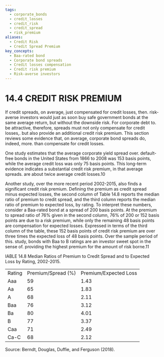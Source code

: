 ```yaml
---
tags:
  - corporate_bonds
  - credit_losses
  - credit_risk
  - credit_spread
  - risk_premium
aliases:
  - Credit Risk
  - Credit Spread Premium
key_concepts:
  - Baa-rated bond
  - Corporate bond spreads
  - Credit losses compensation
  - Credit risk premium
  - Risk-averse investors
---
```


# 14.4 CREDIT RISK PREMIUM  

If credit spreads, on average, just compensated for credit losses, then. risk-averse investors would just as soon buy safe government bonds at the same average return, but without the downside risk. For corporate debt to. be attractive, therefore, spreads must not only compensate for credit losses,. but also provide an additional credit risk premium. This section reviews some evidence that, on average, corporate bond spreads do, indeed, more. than compensate for credit losses.  

One study estimates that the average corporate yield spread over. default-free bonds in the United States from 1866 to 2008 was 153 basis points, while the average credit loss was only 75 basis points. This long-term evidence indicates a substantial credit risk premium, in that average spreads. are about twice average credit losses.10  

Another study, over the more recent period 2002-2015, also finds a significant credit risk premium. Defining the premium as credit spread minus expected losses, the second column of Table 14.8 reports the median ratio of premium to credit spread, and the third column reports the median ratio of premium to expected loss, by rating. To interpret these numbers, consider a Baa-rated bond at a spread of 200 basis points. At the premium to spread ratio of $76\%$ given in the second column, $76\%$ of 200 or 152 basis points are due to a risk premium, while only the remaining 48 basis points are compensation for expected losses. Expressed in terms of the third column of the table, these 152 basis points of credit risk premium are over three times the expected loss of 48 basis points. Over the sample period of this. study, bonds with Baa to B ratings are an investor sweet spot in the sense of. providing the highest premium for the amount of risk borne.11  

IABLE 14.8 Median Ratios of Premium to Credit Spread and to Expected Loss by Rating, 2002-2015.   


<html><body><table><tr><td>Rating</td><td>Premium/Spread (%)</td><td>Premium/Expected Loss</td></tr><tr><td>Aaa</td><td>59</td><td>1.43</td></tr><tr><td>Aa</td><td>65</td><td>1.83</td></tr><tr><td>A</td><td>68</td><td>2.11</td></tr><tr><td>Baa</td><td>76</td><td>3.12</td></tr><tr><td>Ba</td><td>80</td><td>4.01</td></tr><tr><td>B</td><td>77</td><td>3.37</td></tr><tr><td>Caa</td><td>71</td><td>2.49</td></tr><tr><td>Ca-C</td><td>68</td><td>2.12</td></tr></table></body></html>

Source: Berndt, Douglas, Duffie, and Ferguson (2018).

